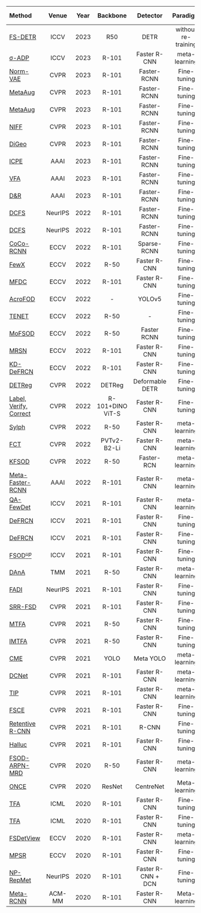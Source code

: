 | Method | Venue | Year| Backbone|Detector|Paradigm|Setting| COCO 1/5/10/30-shot AP |Code|
| :-----|:-----:|:-----:|:---:|:---:|:----:|:-----|:-----:|:-----:|
[FS-DETR](https://openaccess.thecvf.com/content/ICCV2023/papers/Bulat_FS-DETR_Few-Shot_DEtection_TRansformer_with_Prompting_and_without_Re-Training_ICCV_2023_paper.pdf)|ICCV| 2023| R50 | DETR | without re-training| FSOD| 7.0/10.9/11.3/-|[-]()
[σ-ADP](https://openaccess.thecvf.com/content/ICCV2023/papers/Du_s-Adaptive_Decoupled_Prototype_for_Few-Shot_Object_Detection_ICCV_2023_paper.pdf)| ICCV| 2023|R-101|Faster R-CNN|meta-learning|FSOD| -/-/20.3/22.8|[-]()|
[Norm-VAE](https://openaccess.thecvf.com/content/CVPR2023/papers/Xu_Generating_Features_With_Increased_Crop-Related_Diversity_for_Few-Shot_Object_Detection_CVPR_2023_paper.pdf)| CVPR| 2023|R-101| Faster-RCNN |Fine-tuning|FSOD|9.5/15.9/18.7/22.5 |[-]()
[MetaAug](https://openaccess.thecvf.com/content/CVPR2023/papers/Demirel_Meta-Tuning_Loss_Functions_and_Data_Augmentation_for_Few-Shot_Object_Detection_CVPR_2023_paper.pdf) |CVPR| 2023|R-101| Faster-RCNN |Fine-tuning|FSOD|-/-/24.4/28.0|[-]()
[MetaAug](https://openaccess.thecvf.com/content/CVPR2023/papers/Demirel_Meta-Tuning_Loss_Functions_and_Data_Augmentation_for_Few-Shot_Object_Detection_CVPR_2023_paper.pdf) |CVPR| 2023|R-101| Faster-RCNN |Fine-tuning|FSOD|-/-/18.8/23.4|[-]()
[NIFF](https://openaccess.thecvf.com/content/CVPR2023/papers/Guirguis_NIFF_Alleviating_Forgetting_in_Generalized_Few-Shot_Object_Detection_via_Neural_CVPR_2023_paper.pdf)|CVPR |2023| R-101| Faster-RCNN |Fine-tuning|gFSOD|-/33.1/34.0/34.5|[-]()
[DiGeo](https://openaccess.thecvf.com/content/CVPR2023/papers/Ma_DiGeo_Discriminative_Geometry-Aware_Learning_for_Generalized_Few-Shot_Object_Detection_CVPR_2023_paper.pdf) |CVPR| 2023|  R-101| Faster-RCNN |Fine-tuning|gFSOD|-/-/32.0/33.1|[PyTorch](https://github.com/Phoenix-V/DiGeo)
[ICPE](https://ojs.aaai.org/index.php/AAAI/article/view/25274/25046) |AAAI | 2023| R-101| Faster-RCNN |Fine-tuning|FSOD| -/-/19.3/23.1|[PyTorch](https://github.com/lxn96/ICPE)|
[VFA](https://ojs.aaai.org/index.php/AAAI/article/view/25153/24925)| AAAI | 2023| R-101| Faster-RCNN |Fine-tuning|FSOD| -/-/16.2/18.9|[PyTorch](https://github.com/csuhan/VFA)|
[D&R](https://ojs.aaai.org/index.php/AAAI/article/view/25216/24988) | AAAI | 2023| R-101| Faster-RCNN |Fine-tuning|gFSOD| 6.1/13.9/16.4/20.0|[PyTorch](https://github.com/ZYN-1101/DandR)
[DCFS](https://openreview.net/pdf?id=dVXO3Orjmxk)| NeurIPS | 2022| R-101| Faster-RCNN |Fine-tuning|FSOD| 8.1/16.6/19.5/22.7 |[PyTorch](https://csgaobb.github.io/Projects/DCFS)|
[DCFS](https://openreview.net/pdf?id=dVXO3Orjmxk)| NeurIPS | 2022| R-101| Faster-RCNN |Fine-tuning|gFSOD|6.2/15.7/18.3/21.9 |[PyTorch](https://csgaobb.github.io/Projects/DCFS)|
|[CoCo-RCNN](https://www.ecva.net/papers/eccv_2022/papers_ECCV/papers/136860056.pdf)| ECCV |2022|R-101|Sparse-RCNN| Fine-tuning |FSOD|5.2/-/16.4/19.2|[PyTorch](https://github.com/Phoenix-V/coco-rcnn)|
[FewX](https://www.ecva.net/papers/eccv_2022/papers_ECCV/papers/136790707.pdf)|ECCV|2022| R-50 |Faster R-CNN|Fine-tuning|FSOD|-/15.1/-/-|[PyTorch](https://github.com/fanq15/FewX)|
[MFDC](https://www.ecva.net/papers/eccv_2022/papers_ECCV/papers/136690569.pdf)|ECCV|2022| R-101 |Faster R-CNN|Fine-tuning|FSOD|10.8/16.4/19.4/22.7|[PyTorch](https://github.com/WuShuang1998/MFDC)|
[AcroFOD](https://www.ecva.net/papers/eccv_2022/papers_ECCV/papers/136930661.pdf)|ECCV|2022|-|YOLOv5|Fine-tuning|-|-/-/-/- |[PyTorch](https://github.com/Hlings/AcroFOD)|
[TENET](https://www.ecva.net/papers/eccv_2022/papers_ECCV/papers/136800300.pdf)|ECCV|2022|R-50|-|Fine-tuning|FSOD|-/-/19.1/- |[PyTorch](https://github.com/ZS123-lang/TENET)|
|[MoFSOD](https://www.ecva.net/papers/eccv_2022/papers_ECCV/papers/136800354.pdf)|ECCV|2022|R-50|Faster RCNN|Fine-tuning|-|-/-/-/- |[-](https://github.com/amazon-research/few-shot-object-detection-benchmark)|
|[MRSN](https://www.ecva.net/papers/eccv_2022/papers_ECCV/papers/136800388.pdf)|ECCV|2022|R-101|Faster R-CNN|Fine-tuning|FSOD|-/-/15.7/17.5 |[-](https://github.com/MMatx/MRSN)|
|[KD-DeFRCN](https://www.ecva.net/papers/eccv_2022/papers_ECCV/papers/136700279.pdf)|ECCV|2022|R-101|Faster R-CNN|Fine-tuning|FSOD|-/-/18.9/22.6 |-|
|[DETReg](https://arxiv.org/pdf/2106.04550.pdf) |CVPR|2022|DETReg|Deformable DETR|Fine-tuning|gFSOD|-/-/~~25.0~~/~~30.0~~| [PyTorch](https://github.com/amirbar/DETReg)|
|[Label, Verify, Correct](https://openaccess.thecvf.com/content/CVPR2022/papers/Kaul_Label_Verify_Correct_A_Simple_Few_Shot_Object_Detection_Method_CVPR_2022_paper.pdf)| CVPR |2022|R-101+DINO ViT-S|Faster R-CNN|Fine-tuning|FSOD| -/-/17.8/24.5|[PyTorch](https://github.com/prannaykaul/lvc)|
|[Sylph](https://openaccess.thecvf.com/content/CVPR2022/papers/Yin_Sylph_A_Hypernetwork_Framework_for_Incremental_Few-Shot_Object_Detection_CVPR_2022_paper.pdf)| CVPR |2022|R-50|Faster R-CNN| meta-learning|iFSOD|-/-/-/-|-|
|[FCT](https://openaccess.thecvf.com/content/CVPR2022/papers/Han_Few-Shot_Object_Detection_With_Fully_Cross-Transformer_CVPR_2022_paper.pdf)| CVPR |2022|PVTv2-B2-Li| Faster R-CNN |meta-learning|FSOD|5.6/14.0/17.1/21.4|[PyTorch](https://github.com/GuangxingHan/FCT)|
|[KFSOD](https://openaccess.thecvf.com/content/CVPR2022/papers/Zhang_Kernelized_Few-Shot_Object_Detection_With_Efficient_Integral_Aggregation_CVPR_2022_paper.pdf)| CVPR |2022|R-50|Faster-RCN|meta-learning|FSOD|-/-/18.5/-|[-](https://github.com/ZS123-lang/KFSOD)|
|[Meta-Faster-RCNN](https://arxiv.org/abs/2104.07719)| AAAI |2022|R-101|Faster R-CNN| meta-learning|FSOD|5.1/10.8/12.7/16.6|[PyTorch](https://github.com/GuangxingHan/Meta-Faster-R-CNN)|
|[QA-FewDet](https://arxiv.org/abs/2112.09791)| ICCV |2021|R-101|Faster R-CNN| meta-learning|FSOD|4.9/9.7/11.6/16.5|[PyTorch](https://github.com/GuangxingHan/QA-FewDet)|
|[DeFRCN](https://openaccess.thecvf.com/content/ICCV2021/papers/Qiao_DeFRCN_Decoupled_Faster_R-CNN_for_Few-Shot_Object_Detection_ICCV_2021_paper.pdf) | ICCV | 2021|R-101|Faster R-CNN| Fine-tuning|FSOD|7.7/15.9/18.5/22.6|[PyTorch](https://github.com/er-muyue/DeFRCN)
|[DeFRCN](https://openaccess.thecvf.com/content/ICCV2021/papers/Qiao_DeFRCN_Decoupled_Faster_R-CNN_for_Few-Shot_Object_Detection_ICCV_2021_paper.pdf) | ICCV | 2021|R-101|Faster R-CNN| Fine-tuning|gFSOD|4.8/13.6/16.8/21.2|[PyTorch](https://github.com/er-muyue/DeFRCN)
|[FSOD$^{up}$](https://openaccess.thecvf.com/content/ICCV2021/papers/Wu_Universal-Prototype_Enhancing_for_Few-Shot_Object_Detection_ICCV_2021_paper.pdf)| ICCV |2021|R-101|Faster R-CNN|Fine-tuning|gFSOD|-/-/11.0/15.6|[PyTorch](https://github.com/AmingWu/UP-FSOD)
|[DAnA](https://arxiv.org/pdf/2102.12152.pdf)|TMM|2021|R-50|Faster R-CNN|meta-learning|FSOD|-/-/18.6/21.6|[PyTorch](https://github.com/Tung-I/Dual-awareness-Attention-for-Few-shot-Object-Detection)|
|[FADI](https://proceedings.neurips.cc/paper/2021/file/8a1e808b55fde9455cb3d8857ed88389-Paper.pdf)| NeurIPS |2021|R-101|Faster R-CNN|Fine-tuning|gFSOD| 5.7/10.1/12.2/16.1|[PyTorch](https://github.com/yhcao6/FADI)|
|[SRR-FSD](https://openaccess.thecvf.com/content/CVPR2021/papers/Zhu_Semantic_Relation_Reasoning_for_Shot-Stable_Few-Shot_Object_Detection_CVPR_2021_paper.pdf)|CVPR|2021|R-101|Faster R-CNN|Fine-tuning|FSOD| -/-/11.3/14.7|-|
|[MTFA](https://openaccess.thecvf.com/content/CVPR2021/papers/Ganea_Incremental_Few-Shot_Instance_Segmentation_CVPR_2021_paper.pdf)| CVPR |2021|R-50|Faster R-CNN|Fine-tuning|gFSOD| 2.4/6.6/8.5/-|[PyTorch](https://github.com/danganea/iMTFA)|
|[IMTFA](https://openaccess.thecvf.com/content/CVPR2021/papers/Ganea_Incremental_Few-Shot_Instance_Segmentation_CVPR_2021_paper.pdf)| CVPR |2021|R-50|Faster R-CNN|Fine-tuning|iFSOD| 3.3/6.2/7.1/-|[PyTorch](https://github.com/danganea/iMTFA)|
|[CME](https://openaccess.thecvf.com/content/CVPR2021/papers/Li_Beyond_Max-Margin_Class_Margin_Equilibrium_for_Few-Shot_Object_Detection_CVPR_2021_paper.pdf)|CVPR|2021|YOLO|Meta YOLO|meta-learning|gFSOD|-/-/15.1/16.9|[PyTorch](https://github.com/Bohao-Lee/CME)|
|[DCNet](https://openaccess.thecvf.com/content/CVPR2021/papers/Hu_Dense_Relation_Distillation_With_Context-Aware_Aggregation_for_Few-Shot_Object_Detection_CVPR_2021_paper.pdf)|CVPR|2021|R-101|Faster R-CNN|meta-learning|FSOD| -/-/12.8/18.6|[](https://github.com/hzhupku/DCNet)|
|[TIP](https://openaccess.thecvf.com/content/CVPR2021/papers/Li_Transformation_Invariant_Few-Shot_Object_Detection_CVPR_2021_paper.pdf)|CVPR|2021|R-101|Faster R-CNN|meta-learning|FSOD|-/-/16.3/18.3|-|
|[FSCE](https://openaccess.thecvf.com/content/CVPR2021/papers/Sun_FSCE_Few-Shot_Object_Detection_via_Contrastive_Proposal_Encoding_CVPR_2021_paper.pdf)|CVPR|2021|R-101|Faster R-CNN |Fine-tuning|FSOD|-/-/11.1/15.3|[PyTorch](https://github.com/MegviiDetection/FSCE)|
|[Retentive R-CNN](https://openaccess.thecvf.com/content/CVPR2021/papers/Fan_Generalized_Few-Shot_Object_Detection_Without_Forgetting_CVPR_2021_paper.pdf)|CVPR|2021|R-101|R-CNN|Fine-tuning|gFSOD|-/8.3/10.5/13.8|[PyTorch](https://github.com/Megvii-BaseDetection/GFSD)|
|[Halluc](https://openaccess.thecvf.com/content/CVPR2021/papers/Zhang_Hallucination_Improves_Few-Shot_Object_Detection_CVPR_2021_paper.pdf)|CVPR|2021|R-101|Faster R-CNN|Fine-tuning|FSOD|4.4/-/-/-|[-](https://github.com/pppplin/HallucFsDet)
|[FSOD-ARPN-MRD](https://arxiv.org/abs/1908.01998)|CVPR |2020|R-50|Faster R-CNN|meta-learning|MetaTest| -/-/-/-/|[-](https://github.com/fanq15/Few-Shot-Object-Detection-Dataset)|
|[ONCE](https://openaccess.thecvf.com/content_CVPR_2020/papers/Perez-Rua_Incremental_Few-Shot_Object_Detection_CVPR_2020_paper.pdf)|CVPR|2020|ResNet|CentreNet|Meta-learning |iFSOD| -/-/-/-/|-|
|[TFA](https://arxiv.org/abs/2003.06957)| ICML|2020|R-101|Faster R-CNN|Fine-tuning|FSOD|-/-/10.0/13.7|[PyTorch](https://github.com/ucbdrive/few-shot-object-detection)|
|[TFA](https://arxiv.org/abs/2003.06957)| ICML|2020|R-101|Faster R-CNN|Fine-tuning|gFSOD|1.9/7.0/9.1/12.1|[PyTorch](https://github.com/ucbdrive/few-shot-object-detection)|
|[FSDetView](https://www.ecva.net/papers/eccv_2020/papers_ECCV/papers/123620188.pdf)|ECCV|2020|R-101|Faster R-CNN |meta-learning|FSOD|-/-/12.5/14.7|[PyTorch](http://imagine.enpc.fr/~xiaoy/FSDetView/)
|[MPSR](https://arxiv.org/pdf/2007.09384.pdf)| ECCV |2020|R-101|Faster R-CNN| Fine-tuning|FSOD|-/-/9.8/14.1|[PyTorch](https://github.com/jiaxi-wu/MPSR)|
|[NP-RepMet](https://arxiv.org/pdf/2010.11714.pdf)|NeurIPS|2020|R-101| Faster R-CNN + DCN|Fine-tuning|FSOD| -/-/-/-|[MXNet](https://github.com/yang-yk/NP-RepMet)|
[Meta-RCNN](https://dl.acm.org/doi/10.1145/3394171.3413832)| ACM-MM |2020|R-101|Faster R-CNN |Meta-learning |FSOD|-/-/8.7/12.4|-|
